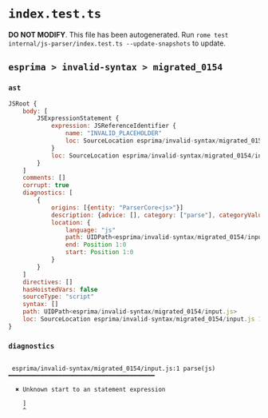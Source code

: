 # `index.test.ts`

**DO NOT MODIFY**. This file has been autogenerated. Run `rome test internal/js-parser/index.test.ts --update-snapshots` to update.

## `esprima > invalid-syntax > migrated_0154`

### `ast`

```javascript
JSRoot {
	body: [
		JSExpressionStatement {
			expression: JSReferenceIdentifier {
				name: "INVALID_PLACEHOLDER"
				loc: SourceLocation esprima/invalid-syntax/migrated_0154/input.js 1:0-1:1
			}
			loc: SourceLocation esprima/invalid-syntax/migrated_0154/input.js 1:0-1:1
		}
	]
	comments: []
	corrupt: true
	diagnostics: [
		{
			origins: [{entity: "ParserCore<js>"}]
			description: {advice: [], category: ["parse"], categoryValue: "js", message: [RAW_MARKUP {value: "Unknown start to an "}, "statement expression"]}
			location: {
				language: "js"
				path: UIDPath<esprima/invalid-syntax/migrated_0154/input.js>
				end: Position 1:0
				start: Position 1:0
			}
		}
	]
	directives: []
	hasHoistedVars: false
	sourceType: "script"
	syntax: []
	path: UIDPath<esprima/invalid-syntax/migrated_0154/input.js>
	loc: SourceLocation esprima/invalid-syntax/migrated_0154/input.js 1:0-2:0
}
```

### `diagnostics`

```

 esprima/invalid-syntax/migrated_0154/input.js:1 parse(js) ━━━━━━━━━━━━━━━━━━━━━━━━━━━━━━━━━━━━━━━━━

  ✖ Unknown start to an statement expression

    ]
    ^


```

